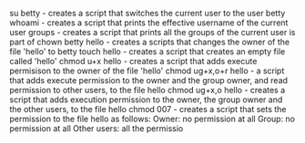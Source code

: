 su betty - creates a script that switches the current user to the user betty
whoami - creates a script that prints the effective username of the current user
groups - creates a script that prints all the groups of the current user is part of
chown betty hello - creates a scripts that changes the owner of the file 'hello' to betty
touch hello - creates a script that creates an empty file called 'hello'
chmod u+x hello - creates a script that adds execute permisison to the owner of the file 'hello'
chmod ug+x,o+r hello - a script that adds execute permission to the owner and the group owner, and read permission to other users, to the file hello
chmod ug+x,o hello - creates a script that adds execution permission to the owner, the group owner and the other users, to the file hello
chmod 007 - creates a script that sets the permission to the file hello as follows:
Owner: no permission at all
Group: no permission at all
Other users: all the permissio 
